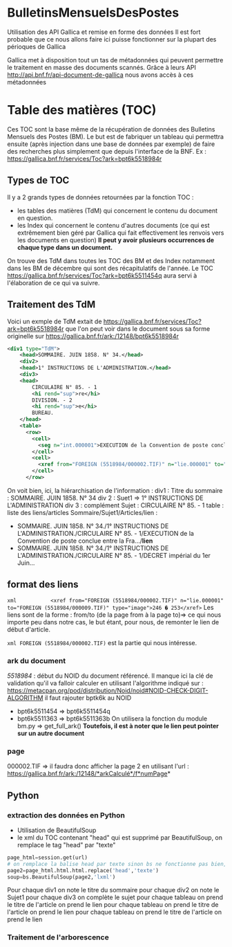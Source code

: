 # BulletinsMensuelsDesPostes
Utilisation des API Gallica et remise en forme des données
Il est fort probable que ce nous allons faire ici puisse fonctionner sur la plupart des périoques de Gallica

Gallica met à disposition tout un tas de métadonnées qui peuvent permettre le traitement en masse des documents scannés.
Grâce à leurs API http://api.bnf.fr/api-document-de-gallica nous avons accès à ces métadonnées

# Table des matières (TOC)
Ces TOC sont la base même de la récupération de données des Bulletins Mensuels des Postes (BM).
Le but est de fabriquer un tableau qui permettra ensuite (après injection dans une base de données par exemple) de faire des recherches plus simplement que depuis l'interface de la BNF.
Ex : https://gallica.bnf.fr/services/Toc?ark=bpt6k5518984r

## Types de TOC
Il y a 2 grands types de données retournées par la fonction TOC :
* les tables des matières (TdM) qui concernent le contenu du document en question.
* les Index qui concernent le contenu d'autres documents (ce qui est extrêmement bien géré par Gallica qui fait effectivement les renvois vers les documents en question)
**Il peut y avoir plusieurs occurrences de chaque type dans un document.**

On trouve des TdM dans toutes les TOC des BM et des Index notamment dans les BM de décembre qui sont des récapitulatifs de l'année.
Le TOC https://gallica.bnf.fr/services/Toc?ark=bpt6k5511454q aura servi à l'élaboration de ce qui va suivre.

## Traitement des TdM
Voici un exmple de TdM extait de https://gallica.bnf.fr/services/Toc?ark=bpt6k5518984r que l'on peut voir dans le document sous sa forme originelle sur https://gallica.bnf.fr/ark:/12148/bpt6k5518984r
```xml
<div1 type="TdM">
    <head>SOMMAIRE. JUIN 1858. N° 34.</head>
    <div2>
    <head>1° INSTRUCTIONS DE L'ADMINISTRATION.</head>
    <div3>
    <head>
        CIRCULAIRE N° 85. - 1
        <hi rend="sup">re</hi>
        DIVISION. - 2
        <hi rend="sup">e</hi>
        BUREAU.
    </head>
    <table>
      <row>
        <cell>
          <seg n="int.000001">EXECUTION de la Convention de poste conclue entre la France et la Bavière, le 19 mars 1858. - Notification d'un décret pour l'exécution de cette Convention. - Instructions à ce sujet</seg>
        </cell>
        <cell>
          <xref from="FOREIGN (5518984/000002.TIF)" n="lie.000001" to="FOREIGN (5518984/000009.TIF)" type="image">246 à 253</xref>
        </cell>
      </row>
```
On voit bien, ici, la hiérarchisation de l'information :
div1 : Titre du sommaire : SOMMAIRE. JUIN 1858. N° 34
  div 2 :  Suet1 => 1° INSTRUCTIONS DE L'ADMINISTRATION
  div 3 : complément Sujet : CIRCULAIRE N° 85. - 1
  table : liste des liens/articles
Sommaire/Sujet1/Articles/lien :
* SOMMAIRE. JUIN 1858. N° 34./1° INSTRUCTIONS DE L'ADMINISTRATION./CIRCULAIRE N° 85. - 1/EXECUTION de la Convention de poste conclue entre la Fra.../**lien**
* SOMMAIRE. JUIN 1858. N° 34./1° INSTRUCTIONS DE L'ADMINISTRATION./CIRCULAIRE N° 85. - 1/DECRET impérial du 1er Juin...

## format des liens
```xml           <xref from="FOREIGN (5518984/000002.TIF)" n="lie.000001" to="FOREIGN (5518984/000009.TIF)" type="image">246 � 253</xref>```
Les liens sont de la forme : from/to (de la page from à la page to)=> ce qui nous importe peu dans notre cas, le but étant, pour nous, de remonter le lien de début d'article.

```xml FOREIGN (5518984/000002.TIF)``` est la partie qui nous intéresse.
### ark du document
*5518984* : début du NOID du document référencé. Il manque ici la clé de validation qu'il va falloir calculer en utilisant l'algorithme indiqué sur : https://metacpan.org/pod/distribution/Noid/noid#NOID-CHECK-DIGIT-ALGORITHM
il faut rajouter bptk6k au NOID
* bpt6k5511454 => bpt6k5511454q
* bpt6k5511363 => bpt6k5511363b
On utilisera la fonction du module bm.py => get_full_ark()
**Toutefois, il est à noter que le lien peut pointer sur un autre document**
### page
000002.TIF => il faudra donc afficher la page 2 en utilisant l'url :
https://gallica.bnf.fr/ark:/12148/*arkCalculé*/f*numPage*

## Python
### extraction des données en Python
* Utilisation de BeautifulSoup
* le xml du TOC contenant "head" qui est supprimé par BeautifulSoup, on remplace le tag "head" par "texte"
```Python
page_html=session.get(url)
# on remplace la balise head par texte sinon bs ne fonctionne pas bien, il enlève les head
page2=page_html.html.html.replace('head','texte')
soup=bs.BeautifulSoup(page2,'lxml')
```
Pour chaque div1
  on note le titre du sommaire
  pour chaque div2
    on note le Sujet1
    pour chaque div3
      on complète le sujet
      pour chaque tableau
        on prend le titre de l'article
        on prend le lien
    pour chaque tableau
      on prend le titre de l'article
      on prend le lien
  pour chaque tableau
    on prend le titre de l'article
    on prend le lien




### Traitement de l'arborescence

